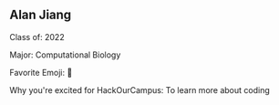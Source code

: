 ## Alan Jiang

Class of: 2022

Major: Computational Biology

Favorite Emoji: 🤡

Why you're excited for HackOurCampus: To learn more about coding
